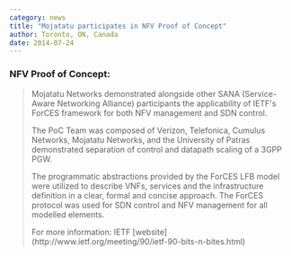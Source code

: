 ```yaml
---
category: news
title: "Mojatatu participates in NFV Proof of Concept"
author: Toronto, ON, Canada 
date: 2014-07-24
---
```

### NFV Proof of Concept: ###
> Mojatatu Networks demonstrated alongside other SANA (Service-Aware Networking Alliance) participants the applicability of IETF's ForCES framework for both NFV management and SDN control. 
> <p>The PoC Team was composed of Verizon, Telefonica, Cumulus Networks, Mojatatu Networks, and the University of Patras demonstrated separation of control and datapath scaling of a 3GPP PGW.</p>
> <p>The programmatic abstractions provided by the ForCES LFB model were utilized to describe VNFs, services and the infrastructure definition in a clear, formal and concise approach. The ForCES protocol was used for SDN control and NFV management for all modelled elements.</p>
> For more information:
> IETF [website](http://www.ietf.org/meeting/90/ietf-90-bits-n-bites.html)
